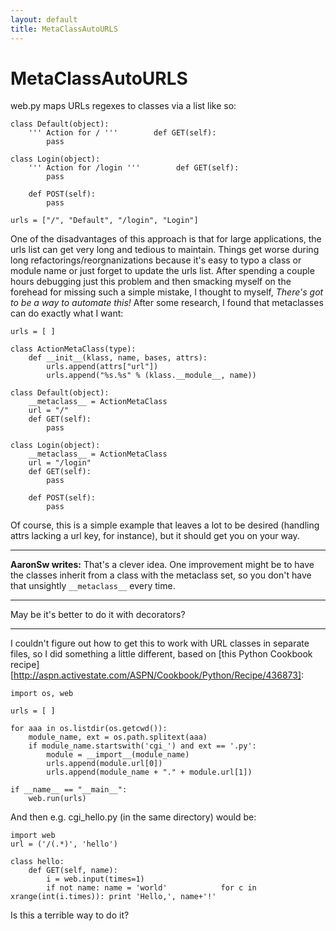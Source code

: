 ```yaml
---
layout: default
title: MetaClassAutoURLS
---
```


# MetaClassAutoURLS

web.py maps URLs regexes to classes via a list like so:

    class Default(object):
        ''' Action for / '''        def GET(self):
            pass

    class Login(object):
        ''' Action for /login '''        def GET(self):
            pass

        def POST(self):
            pass

    urls = ["/", "Default", "/login", "Login"]

One of the disadvantages of this approach is that for large applications, the urls list can get very long and tedious to maintain.  Things get worse during long refactorings/reorgnanizations because it's easy to typo a class or module name or just forget to update the urls list.  After spending a couple hours debugging just this problem and then smacking myself on the forehead for missing such a simple mistake, I thought to myself, _There's got to be a way to automate this!_  After some research, I found that metaclasses can do exactly what I want:

    urls = [ ]

    class ActionMetaClass(type):
        def __init__(klass, name, bases, attrs):
            urls.append(attrs["url"])
            urls.append("%s.%s" % (klass.__module__, name))

    class Default(object):
        __metaclass__ = ActionMetaClass
        url = "/"
        def GET(self):
            pass

    class Login(object):
        __metaclass__ = ActionMetaClass
        url = "/login"
        def GET(self):
            pass

        def POST(self):
            pass

Of course, this is a simple example that leaves a lot to be desired (handling attrs lacking a url key, for instance), but it should get you on your way.

* * *

**AaronSw writes:** That's a clever idea. One improvement might be to have the classes inherit from a class with the metaclass set, so you don't have that unsightly `__metaclass__` every time.

* * *

May be it's better to do it with decorators?

* * *

I couldn't figure out how to get this to work with URL classes in separate files, so I did something a little different, based on [this Python Cookbook recipe][http://aspn.activestate.com/ASPN/Cookbook/Python/Recipe/436873]:

    import os, web
    
    urls = [ ]
    
    for aaa in os.listdir(os.getcwd()):
        module_name, ext = os.path.splitext(aaa)
        if module_name.startswith('cgi_') and ext == '.py':
            module = __import__(module_name)
            urls.append(module.url[0])
            urls.append(module_name + "." + module.url[1])
    
    if __name__ == "__main__":
        web.run(urls)

And then e.g. cgi_hello.py (in the same directory) would be:

    import web
    url = ('/(.*)', 'hello')
    
    class hello:
        def GET(self, name):
            i = web.input(times=1)
            if not name: name = 'world'            for c in xrange(int(i.times)): print 'Hello,', name+'!'
Is this a terrible way to do it?